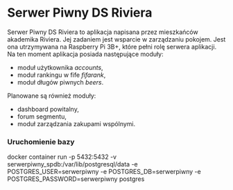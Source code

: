 # Serwer Piwny DS Riviera

Serwer Piwny DS Riviera to aplikacja napisana przez mieszkańców akademika Riviera. 
Jej zadaniem jest wsparcie w zarządzaniu pokojem. Jest ona utrzymywana na Raspberry Pi 3B+, które pełni rolę serwera aplikacji. 
Na ten moment aplikacja posiada następujące moduły:
- moduł użytkownika *accounts*,
- moduł rankingu w fife *fifarank*,
- moduł długów piwnych *beers*.

Planowane są również moduły:
- dashboard powitalny,
- forum segmentu,
- moduł zarządzania zakupami wspólnymi.


### Uruchomienie bazy
docker container run -p 5432:5432 -v serwerpiwny_spdb:/var/lib/postgresql/data -e POSTGRES_USER=serwerpiwny -e POSTGRES_DB=serwerpiwny -e POSTGRES_PASSWORD=serwerpiwny postgres